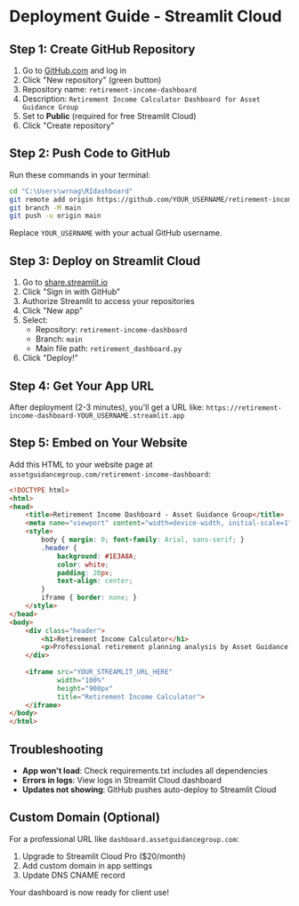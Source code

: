 # Deployment Guide - Streamlit Cloud

## Step 1: Create GitHub Repository

1. Go to [GitHub.com](https://github.com) and log in
2. Click "New repository" (green button)
3. Repository name: `retirement-income-dashboard`
4. Description: `Retirement Income Calculator Dashboard for Asset Guidance Group`
5. Set to **Public** (required for free Streamlit Cloud)
6. Click "Create repository"

## Step 2: Push Code to GitHub

Run these commands in your terminal:

```bash
cd "C:\Users\wrnag\RIdashboard"
git remote add origin https://github.com/YOUR_USERNAME/retirement-income-dashboard.git
git branch -M main
git push -u origin main
```

Replace `YOUR_USERNAME` with your actual GitHub username.

## Step 3: Deploy on Streamlit Cloud

1. Go to [share.streamlit.io](https://share.streamlit.io)
2. Click "Sign in with GitHub"
3. Authorize Streamlit to access your repositories
4. Click "New app"
5. Select:
   - Repository: `retirement-income-dashboard`
   - Branch: `main`
   - Main file path: `retirement_dashboard.py`
6. Click "Deploy!"

## Step 4: Get Your App URL

After deployment (2-3 minutes), you'll get a URL like:
`https://retirement-income-dashboard-YOUR_USERNAME.streamlit.app`

## Step 5: Embed on Your Website

Add this HTML to your website page at `assetguidancegroup.com/retirement-income-dashboard`:

```html
<!DOCTYPE html>
<html>
<head>
    <title>Retirement Income Dashboard - Asset Guidance Group</title>
    <meta name="viewport" content="width=device-width, initial-scale=1">
    <style>
        body { margin: 0; font-family: Arial, sans-serif; }
        .header { 
            background: #1E3A8A; 
            color: white; 
            padding: 20px; 
            text-align: center; 
        }
        iframe { border: none; }
    </style>
</head>
<body>
    <div class="header">
        <h1>Retirement Income Calculator</h1>
        <p>Professional retirement planning analysis by Asset Guidance Group</p>
    </div>
    
    <iframe src="YOUR_STREAMLIT_URL_HERE" 
            width="100%" 
            height="900px"
            title="Retirement Income Calculator">
    </iframe>
</body>
</html>
```

## Troubleshooting

- **App won't load**: Check requirements.txt includes all dependencies
- **Errors in logs**: View logs in Streamlit Cloud dashboard
- **Updates not showing**: GitHub pushes auto-deploy to Streamlit Cloud

## Custom Domain (Optional)

For a professional URL like `dashboard.assetguidancegroup.com`:
1. Upgrade to Streamlit Cloud Pro ($20/month)
2. Add custom domain in app settings
3. Update DNS CNAME record

Your dashboard is now ready for client use!